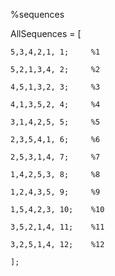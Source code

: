 %sequences 

AllSequences = [

    5,3,4,2,1, 1;     %1
	
    5,2,1,3,4, 2;     %2
		
    4,5,1,3,2, 3;     %3
		
    4,1,3,5,2, 4;     %4
		
    3,1,4,2,5, 5;     %5
		
    2,3,5,4,1, 6;     %6
		
    2,5,3,1,4, 7;     %7
		
    1,4,2,5,3, 8;     %8
		
    1,2,4,3,5, 9;     %9
		
    1,5,4,2,3, 10;    %10
		
    3,5,2,1,4, 11;    %11
		
    3,2,5,1,4, 12;    %12
		
    ];

